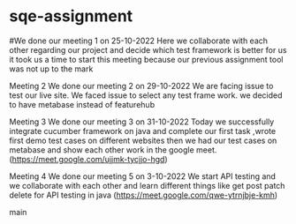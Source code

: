 

# sqe-assignment


#We done our meeting 1 on 25-10-2022
Here we collaborate with each other regarding our project and decide which test framework is better for us it took us a time to start this meeting because our previous assignment tool was not up to the mark



Meeting 2
We done our meeting 2 on 29-10-2022
We are facing issue to test our live site. We faced issue to select any test frame work.  we decided to have metabase instead of featurehub

 
Meeting 3
We done our meeting 3 on 31-10-2022
Today we successfully integrate cucumber framework on java and complete our first task ,wrote first demo test cases on different websites then we had our test cases on metabase and show each other work in the google meet. (https://meet.google.com/ujjmk-tycjjo-hgd)


Meeting 4
We done our meeting 5 on 3-10-2022
We start API testing and we collaborate with each other and learn different things like get post patch delete for API testing in java (https://meet.google.com/qwe-ytrnjbje-kmh)


 main
